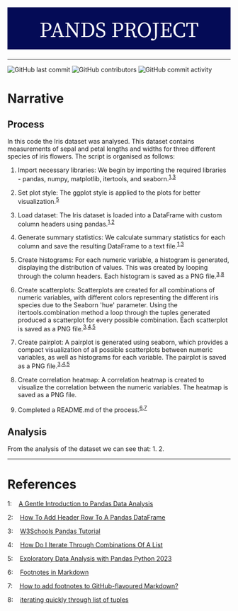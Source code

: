 ![Banner Image](./markdown-image-files/PANDS_PROJECT.png)
---
---
![GitHub last commit](https://img.shields.io/github/last-commit/damienfarrell/pands-project)
![GitHub contributors](https://img.shields.io/github/contributors/damienfarrell/pands-project)
![GitHub commit activity](https://img.shields.io/github/commit-activity/w/damienfarrell/pands-project)

# Narrative
## Process

In this code the Iris dataset was analysed. This dataset contains measurements of sepal and petal lengths and widths for three different species of iris flowers. The script is organised as follows:

1. Import necessary libraries: We begin by importing the required libraries - pandas, numpy, matplotlib, itertools, and seaborn.<sup>[1,](#ref1)</sup><sup>[3](#ref3)</sup>
2. Set plot style: The ggplot style is applied to the plots for better visualization.<sup>[5](#ref5)</sup>
3. Load dataset: The Iris dataset is loaded into a DataFrame with custom column headers using pandas.<sup>[1,](#ref1)</sup><sup>[2](#ref2)</sup>
4. Generate summary statistics: We calculate summary statistics for each column and save the resulting DataFrame to a text file.<sup>[1,](#ref1)</sup><sup>[3](#ref3)</sup>
5. Create histograms: For each numeric variable, a histogram is generated, displaying the distribution of values. This was created by looping through the column headers. Each histogram is saved as a PNG file.<sup>[3,](#ref3)</sup><sup>[8](#ref8)</sup>
6. Create scatterplots: Scatterplots are created for all combinations of numeric variables, with different colors representing the different iris species due to the Seaborn 'hue' parameter. Using the itertools.combination method a loop through the tuples generated produced a scatterplot for every possible combination. Each scatterplot is saved as a PNG file.<sup>[3,](#ref3)</sup><sup>[4,](#ref4)</sup><sup>[5](#ref5)</sup>
7. Create pairplot: A pairplot is generated using seaborn, which provides a compact visualization of all possible scatterplots between numeric variables, as well as histograms for each variable. The pairplot is saved as a PNG file.<sup>[3,](#ref3)</sup><sup>[4,](#ref4)</sup><sup>[5](#ref5)</sup>
8. Create correlation heatmap: A correlation heatmap is created to visualize the correlation between the numeric variables. The heatmap is saved as a PNG file.




10. Completed a README.md of the process.<sup>[6,](#ref6)</sup><sup>[7](#ref7)</sup>

## Analysis
From the analysis of the dataset we can see that:
1.
2.




---

# References
<a name="ref1">1</a>:&nbsp;&nbsp;&nbsp; [A Gentle Introduction to Pandas Data Analysis](https://www.youtube.com/watch?v=_Eb0utIRdkw)  

<a name="ref2">2</a>:&nbsp;&nbsp;&nbsp; [How To Add Header Row To A Pandas DataFrame](https://stackoverflow.com/questions/34091877/how-to-add-header-row-to-a-pandas-dataframe)  

<a name="ref3">3</a>:&nbsp;&nbsp;&nbsp; [W3Schools Pandas Tutorial](https://www.w3schools.com/python/pandas/pandas_analyzing.asp)  

<a name="ref4">4</a>:&nbsp;&nbsp;&nbsp; [How Do I Iterate Through Combinations Of A List](https://stackoverflow.com/questions/41680388/how-do-i-iterate-through-combinations-of-a-list)  

<a name="ref5">5</a>:&nbsp;&nbsp;&nbsp; [Exploratory Data Analysis with Pandas Python 2023](https://www.youtube.com/watch?v=xi0vhXFPegw&t=2s)  

<a name="ref6">6</a>:&nbsp;&nbsp;&nbsp; [Footnotes in Markdown](https://www.javatpoint.com/footnotes-in-markdown)  

<a name="ref7">7</a>:&nbsp;&nbsp;&nbsp; [How to add footnotes to GitHub-flavoured Markdown?](https://stackoverflow.com/questions/25579868/how-to-add-footnotes-to-github-flavoured-markdown)  

<a name="ref8">8</a>:&nbsp;&nbsp;&nbsp; [iterating quickly through list of tuples](https://stackoverflow.com/questions/16021571/iterating-quickly-through-list-of-tuples)  





